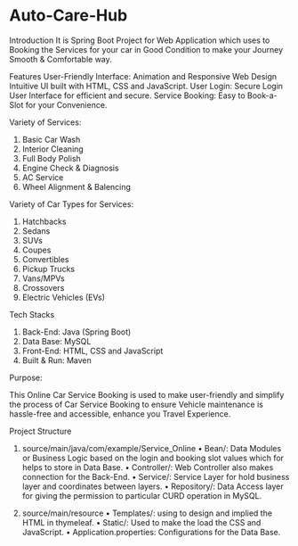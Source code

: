 # Auto-Care-Hub
Introduction
It is Spring Boot Project for Web Application which uses to Booking the Services for your car in Good Condition to make your Journey Smooth & Comfortable way. 

Features
User-Friendly Interface: Animation and Responsive Web Design Intuitive UI built with HTML, CSS and JavaScript.
User Login: Secure Login User Interface for efficient and secure.
Service Booking: Easy to Book-a-Slot for your Convenience. 

Variety of Services:
1.	Basic Car Wash
2.	Interior Cleaning
3.	Full Body Polish
4.	Engine Check & Diagnosis
5.	AC Service
6.	Wheel Alignment & Balencing 

Variety of Car Types for Services:
1.	Hatchbacks
2.	Sedans
3.	SUVs
4.	Coupes
5.	Convertibles
6.	Pickup Trucks
7.	Vans/MPVs
8.	Crossovers
9.	Electric Vehicles (EVs)

Tech Stacks
1.	Back-End: Java (Spring Boot)
2.	Data Base: MySQL
3.	Front-End: HTML, CSS and JavaScript
4.	Built & Run: Maven 



Purpose:

This Online Car Service Booking is used to make user-friendly and simplify the process of Car Service Booking to ensure Vehicle maintenance is hassle-free and accessible, enhance you Travel Experience.

Project Structure

1.	source/main/java/com/example/Service_Online
•	Bean/: Data Modules or Business Logic based on the login and booking slot values which for helps to store in Data Base.
•	Controller/: Web Controller also makes connection for the Back-End.
•	Service/: Service Layer for hold business layer and coordinates between layers.
•	Repository/: Data Access layer for giving the permission to particular CURD operation in MySQL.

2.	source/main/resource
•	Templates/: using to design and implied the HTML in thymeleaf.
•	Static/: Used to make the load the CSS and JavaScript.
•	Application.properties: Configurations for the Data Base.
